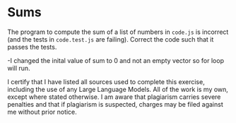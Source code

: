 # Sums

The program to compute the sum of a list of numbers in `code.js` is incorrect
(and the tests in `code.test.js` are failing). Correct the code such that it
passes the tests.

-I changed the inital value of sum to 0 and not an empty vector so for loop will run.

I certify that I have listed all sources used to complete this exercise, including the use of any Large Language Models. All of the work is my own, except where stated otherwise. I am aware that plagiarism carries severe penalties and that if plagiarism is suspected, charges may be filed against me without prior notice.

